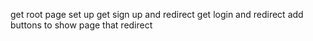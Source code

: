 get root page set up
get sign up and redirect
get login and redirect
add buttons to show page that redirect
